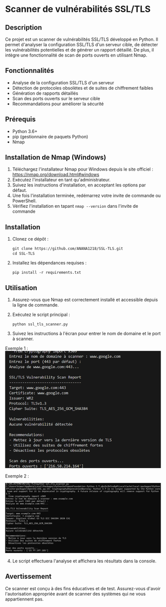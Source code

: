  # Scanner de vulnérabilités SSL/TLS

## Description
Ce projet est un scanner de vulnérabilités SSL/TLS développé en Python. Il permet d'analyser la configuration SSL/TLS d'un serveur cible, de détecter les vulnérabilités potentielles et de générer un rapport détaillé. De plus, il intègre une fonctionnalité de scan de ports ouverts en utilisant Nmap.

## Fonctionnalités
- Analyse de la configuration SSL/TLS d'un serveur
- Détection de protocoles obsolètes et de suites de chiffrement faibles
- Génération de rapports détaillés
- Scan des ports ouverts sur le serveur cible
- Recommandations pour améliorer la sécurité


## Prérequis
- Python 3.6+
- pip (gestionnaire de paquets Python)
- Nmap

## Installation de Nmap (Windows)
1. Téléchargez l'installateur Nmap pour Windows depuis le site officiel : https://nmap.org/download.html#windows
2. Exécutez l'installateur en tant qu'administrateur.
3. Suivez les instructions d'installation, en acceptant les options par défaut.
4. Une fois l'installation terminée, redémarrez votre invite de commande ou PowerShell.
5. Vérifiez l'installation en tapant `nmap --version` dans l'invite de commande

## Installation
1. Clonez ce dépôt :
   ```
   git clone https://github.com/ANANA1218/SSL-TLS.git
   cd SSL-TLS
   ```

2. Installez les dépendances requises :
   ```
   pip install -r requirements.txt
   ```

## Utilisation
1. Assurez-vous que Nmap est correctement installé et accessible depuis la ligne de commande.
2. Exécutez le script principal :
   ```
   python ssl_tls_scanner.py
   ```

3. Suivez les instructions à l'écran pour entrer le nom de domaine et le port à scanner.

Exemple 1 :
![alt text](images/image.png)

Exemple 2 :

![alt text](images/image1.png)

4. Le script effectuera l'analyse et affichera les résultats dans la console.

## Avertissement
Ce scanner est conçu à des fins éducatives et de test. Assurez-vous d'avoir l'autorisation appropriée avant de scanner des systèmes qui ne vous appartiennent pas.